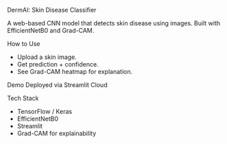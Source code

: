 
DermAI: Skin Disease Classifier 

A web-based CNN model that detects skin disease using images.
Built with EfficientNetB0 and Grad-CAM.

How to Use
- Upload a skin image.
- Get prediction + confidence.
- See Grad-CAM heatmap for explanation.

Demo
Deployed via Streamlit Cloud 

Tech Stack
- TensorFlow / Keras
- EfficientNetB0
- Streamlit
- Grad-CAM for explainability
